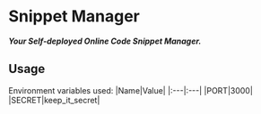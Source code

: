 # Snippet Manager
***Your Self-deployed Online Code Snippet Manager.***


## Usage
Environment variables used:
|Name|Value|
|:---|:---|
|PORT|3000|
|SECRET|keep_it_secret|